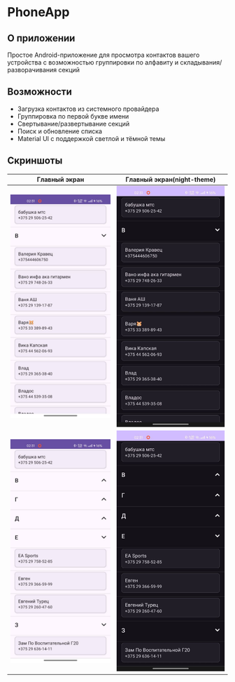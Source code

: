 # PhoneApp


## О приложении

Простое Android-приложение для просмотра контактов вашего устройства с возможностью группировки по алфавиту и складывания/разворачивания секций

## Возможности

* Загрузка контактов из системного провайдера
* Группировка по первой букве имени
* Свертывание/развертывание секций
* Поиск и обновление списка
* Material UI с поддержкой светлой и тёмной темы

## Скриншоты

| Главный экран                                     | Главный экран(night-theme)                        |
| ------------------------------------------------- | ------------------------------------------------- |
| ![Screenshot 1](screenshots/screen1_white.jpg) | ![Screenshot 2](screenshots/screen1.jpg) |
| ![Screenshot 3](screenshots/screen2_white.jpg) | ![Screenshot 4](screenshots/screen2.jpg) |


